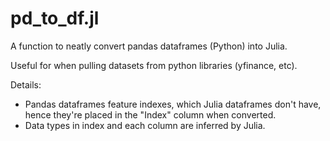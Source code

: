 # pd_to_df.jl

A function to neatly convert pandas dataframes (Python) into Julia.

Useful for when pulling datasets from python libraries (yfinance, etc).

Details:
- Pandas dataframes feature indexes, which Julia dataframes don't have, hence they're placed in the "Index" column when converted.
- Data types in index and each column are inferred by Julia.
